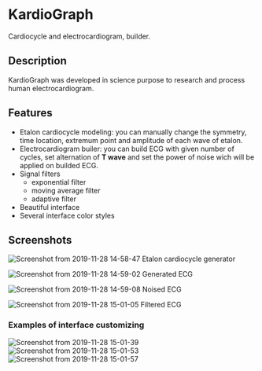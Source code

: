 # KardioGraph
Cardiocycle and electrocardiogram, builder.

## Description
KardioGraph was developed in science purpose to research and process human electrocardiogram.

## Features
- Etalon cardiocycle modeling: you can manually change the symmetry, time location, extremum point and amplitude of each wave of etalon.
- Electrocardiogram builer: you can build ECG with given number of cycles, set alternation of **T wave** and set the power of noise wich will be applied on builded ECG.
- Signal filters
  - exponential filter
  - moving average filter
  - adaptive filter
- Beautiful interface
- Several interface color styles

## Screenshots

![Screenshot from 2019-11-28 14-58-47](https://user-images.githubusercontent.com/28892426/69809440-6e639800-11f2-11ea-9ee7-f74f7c6b37f6.png "Etalon cardiocycle generator")
Etalon cardiocycle generator

![Screenshot from 2019-11-28 14-59-02](https://user-images.githubusercontent.com/28892426/69809501-8cc99380-11f2-11ea-9958-ac77aea0d4b8.png)
Generated ECG

![Screenshot from 2019-11-28 14-59-08](https://user-images.githubusercontent.com/28892426/69809549-a7037180-11f2-11ea-8a9a-4808c38fa425.png)
Noised ECG

![Screenshot from 2019-11-28 15-01-05](https://user-images.githubusercontent.com/28892426/69809558-aa96f880-11f2-11ea-8147-040458e66088.png)
Filtered ECG

### Examples of interface customizing
![Screenshot from 2019-11-28 15-01-39](https://user-images.githubusercontent.com/28892426/69809669-dfa34b00-11f2-11ea-8508-f7ea4484d5c6.png)
![Screenshot from 2019-11-28 15-01-53](https://user-images.githubusercontent.com/28892426/69809670-dfa34b00-11f2-11ea-905c-ae2930138796.png)
![Screenshot from 2019-11-28 15-01-57](https://user-images.githubusercontent.com/28892426/69809671-dfa34b00-11f2-11ea-991c-ff08832307c8.png)

